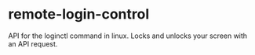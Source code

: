 # remote-login-control
API for the loginctl command in linux. Locks and unlocks your screen with an API request.
